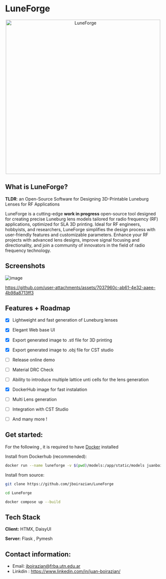 # LuneForge

<p align="center">
  <img src="https://github.com/jboirazian/LuneForge/assets/21143405/c74157f0-7896-45e1-a5f4-219d3b1a810d" alt="LuneForge" width="500"/>
</p>



## What is LuneForge?

**TLDR**: an Open-Source Software for Designing 3D-Printable Luneburg Lenses for RF Applications

LuneForge is a cutting-edge **work in progress** open-source tool designed for creating precise Luneburg lens models tailored for radio frequency (RF) applications, optimized for SLA 3D printing. Ideal for RF engineers, hobbyists, and researchers, LuneForge simplifies the design process with user-friendly features and customizable parameters. Enhance your RF projects with advanced lens designs, improve signal focusing and directionality, and join a community of innovators in the field of radio frequency technology.

## Screenshots

![image](https://github.com/user-attachments/assets/4bcfc710-36c8-4828-9a6e-e17417089945)




https://github.com/user-attachments/assets/7037960c-ab61-4e32-aaee-4b98a8713ff3





## Features + Roadmap

- [x] Lightweight and fast generation of Luneburg lenses
- [x] Elegant Web base UI
- [x] Export generated image to .stl file for 3D printing
- [x] Export generated image to .obj file for CST studio
- [ ] Release online demo 
- [ ] Material DRC Check  
- [ ] Ability to introduce multiple lattice unti cells for the lens generation
- [x] DockerHub image for fast instalation
- [ ] Multi Lens generation
- [ ] Integration with CST Studio
- [ ] And many more !


## Get started:

For the following , it is required to have [Docker](https://www.docker.com/) installed 

Install from Dockerhub (recommended):

```bash
docker run --name luneforge -v $(pwd)/models:/app/static/models juanboirazian/luneforge

```

Install from source:

```bash
git clone https://github.com/jboirazian/LuneForge
```

```bash
cd LuneForge
```

```bash
docker compose up --build
```


## Tech Stack

**Client:** HTMX, DaisyUI

**Server:** Flask , Pymesh

## Contact information:

- Email: jboirazian@frba.utn.edu.ar
- Linkdin : https://www.linkedin.com/in/juan-boirazian/ 
